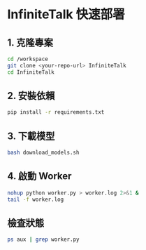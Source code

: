 # InfiniteTalk 快速部署

## 1. 克隆專案
```bash
cd /workspace
git clone <your-repo-url> InfiniteTalk
cd InfiniteTalk
```

## 2. 安裝依賴
```bash
pip install -r requirements.txt
```

## 3. 下載模型
```bash
bash download_models.sh
```

## 4. 啟動 Worker
```bash
nohup python worker.py > worker.log 2>&1 &
tail -f worker.log
```

## 檢查狀態
```bash
ps aux | grep worker.py
```
